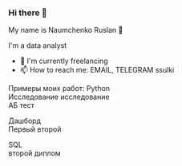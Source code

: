 ### Hi there 👋

My name is Naumchenko Ruslan 🙋

I'm a data analyst

- 🔭 I'm currently freelancing
- 📫 How to reach me: EMAIL, TELEGRAM ssulki

Примеры моих работ:
Python  
Исследование исследование  
АБ тест  

Дашборд  
Первый второй  

SQL  
второй диплом  


